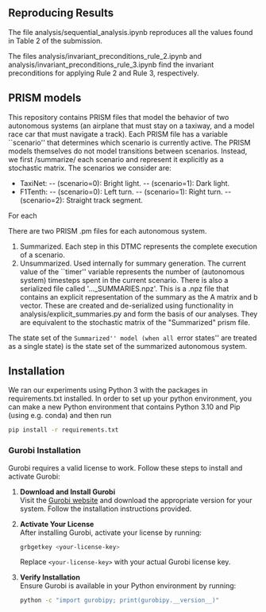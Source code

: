 ## Reproducing Results
The file analysis/sequential_analysis.ipynb reproduces all the values found in Table 2 of the submission.

The files analysis/invariant_preconditions_rule_2.ipynb and analysis/invariant_preconditions_rule_3.ipynb find the invariant preconditions for applying Rule 2 and Rule 3, respectively.

## PRISM models
This repository contains PRISM files that model the behavior of two autonomous systems (an airplane that must stay on a taxiway, and a model race car that must navigate a track).
Each PRISM file has a variable ``scenario'' that determines which scenario is currently active.
The PRISM models themselves do not model transitions between scenarios. Instead, we first /summarize/ each scenario and represent it explicitly as a stochastic matrix.
The scenarios we consider are:

- TaxiNet:
  -- (scenario=0): Bright light.
  -- (scenario=1): Dark light.
- F1Tenth:
  -- (scenario=0): Left turn.
  -- (scenario=1): Right turn.
  -- (scenario=2): Straight track segment.

For each 

There are two PRISM .pm files for each autonomous system.
1. Summarized. Each step in this DTMC represents the complete execution of a scenario.
2. Unsummarized. Used internally for summary generation. The current value of the ``timer'' variable represents the number of (autonomous system) timesteps spent in the current scenario.
There is also a serialized file called '..._SUMMARIES.npz'. This is a .npz file that contains an explicit representation of the summary as the A matrix and b vector. These are created and de-serialized using functionality in analysis/explicit_summaries.py and form the basis of our analyses. They are equivalent to the stochastic matrix of the "Summarized" prism file.




The state set of the ``Summarized'' model (when all ``error states'' are treated as a single state) is the state set of the summarized autonomous system.

## Installation
We ran our experiments using Python 3 with the packages in requirements.txt installed. In order to set up your python environment, you can make a new Python environment that contains Python 3.10 and Pip (using e.g. conda) and then run

```bash
pip install -r requirements.txt
```

### Gurobi Installation

Gurobi requires a valid license to work. Follow these steps to install and activate Gurobi:

1. **Download and Install Gurobi**  
   Visit the [Gurobi website](https://www.gurobi.com/downloads/) and download the appropriate version for your system. Follow the installation instructions provided.

2. **Activate Your License**  
   After installing Gurobi, activate your license by running:
   ```bash
   grbgetkey <your-license-key>
   ```
   Replace `<your-license-key>` with your actual Gurobi license key.

3. **Verify Installation**  
   Ensure Gurobi is available in your Python environment by running:
   ```bash
   python -c "import gurobipy; print(gurobipy.__version__)"
   ```
